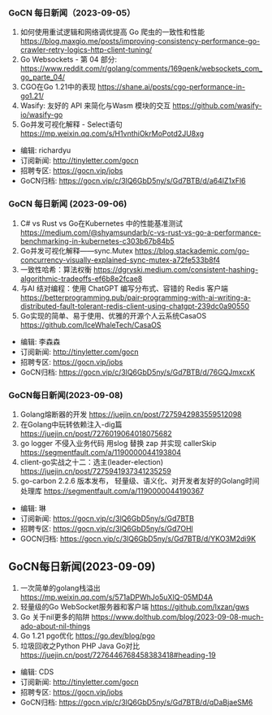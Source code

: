 ### GoCN 每日新闻（2023-09-05）

1. 如何使用重试逻辑和网络调优提高 Go 爬虫的一致性和性能 https://blog.maxgio.me/posts/improving-consistency-performance-go-crawler-retry-logics-http-client-tuning/
2. Go  Websockets - 第 04 部分: https://www.reddit.com/r/golang/comments/169qenk/websockets_com_go_parte_04/
3. CGO在Go 1.21中的表现 https://shane.ai/posts/cgo-performance-in-go1.21/
4. Wasify: 友好的 API 来简化与Wasm 模块的交互 https://github.com/wasify-io/wasify-go
5. Go并发可视化解释 - Select语句 https://mp.weixin.qq.com/s/H1vnthiOkrMoPotd2JU8xg

* 编辑: richardyu
* 订阅新闻: http://tinyletter.com/gocn
* 招聘专区: https://gocn.vip/jobs
* GoCN归档: https://gocn.vip/c/3lQ6GbD5ny/s/Gd7BTB/d/a64lZ1xFl6


### GoCN 每日新闻 (2023-09-06)

1. C# vs Rust vs Go在Kubernetes 中的性能基准测试 https://medium.com/@shyamsundarb/c-vs-rust-vs-go-a-performance-benchmarking-in-kubernetes-c303b67b84b5
2. Go并发可视化解释——sync.Mutex https://blog.stackademic.com/go-concurrency-visually-explained-sync-mutex-a72fe533b8f4
3. 一致性哈希：算法权衡 https://dgryski.medium.com/consistent-hashing-algorithmic-tradeoffs-ef6b8e2fcae8
4. 与AI 结对编程：使用 ChatGPT 编写分布式、容错的 Redis 客户端 https://betterprogramming.pub/pair-programming-with-ai-writing-a-distributed-fault-tolerant-redis-client-using-chatgpt-239dc0a90550
5. Go实现的简单、易于使用、优雅的开源个人云系统CasaOS  https://github.com/IceWhaleTech/CasaOS

- 编辑: 李森森
- 订阅新闻: http://tinyletter.com/gocn
- 招聘专区: https://gocn.vip/jobs
- GoCN归档: https://gocn.vip/c/3lQ6GbD5ny/s/Gd7BTB/d/76GQJmxcxK

### GoCN每日新闻(2023-09-08)

1. Golang熔断器的开发 https://juejin.cn/post/7275942983559512098
2. 在Golang中玩转依赖注入-dig篇 https://juejin.cn/post/7276019064018075682
3. go logger 不侵入业务代码 用slog 替换 zap 并实现 callerSkip https://segmentfault.com/a/1190000044193804
4. client-go实战之十二：选主(leader-election) https://juejin.cn/post/7275941937341235259
5. go-carbon 2.2.6 版本发布， 轻量级、语义化、对开发者友好的Golang时间处理库 https://segmentfault.com/a/1190000044190367

- 编辑: 琳
- 订阅新闻: https://gocn.vip/c/3lQ6GbD5ny/s/Gd7BTB
- 招聘专区: https://gocn.vip/c/3lQ6GbD5ny/s/Gd7OHl
- GOCN归档: https://gocn.vip/c/3lQ6GbD5ny/s/Gd7BTB/d/YKO3M2di9K

  
## GoCN每日新闻(2023-09-09)

1. 一次简单的golang栈溢出 https://mp.weixin.qq.com/s/571aDPWhJo5uXIQ-05MD4A
2. 轻量级的Go WebSocket服务器和客户端 https://github.com/lxzan/gws
3. Go 关于nil更多的陷阱 https://www.dolthub.com/blog/2023-09-08-much-ado-about-nil-things
4. Go 1.21 pgo优化 https://go.dev/blog/pgo
5. 垃圾回收之Python PHP Java Go对比 https://juejin.cn/post/7276446768458383418#heading-19

* 编辑: CDS
* 订阅新闻: http://tinyletter.com/gocn
* 招聘专区: https://gocn.vip/jobs
* GoCN归档: https://gocn.vip/c/3lQ6GbD5ny/s/Gd7BTB/d/qDaBjaeSM6

